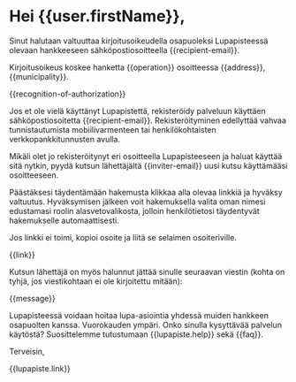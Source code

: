 # Hei {{user.firstName}},

Sinut halutaan valtuuttaa kirjoitusoikeudella osapuoleksi
Lupapisteessä olevaan hankkeeseen sähköpostiosoitteella
{{recipient-email}}. 

Kirjoitusoikeus koskee hanketta {{operation}} osoitteessa {{address}},
{{municipality}}.

{{recognition-of-authorization}}

Jos et ole vielä käyttänyt Lupapistettä, rekisteröidy palveluun käyttäen sähköpostiosoitetta
{{recipient-email}}. Rekisteröityminen edellyttää vahvaa tunnistautumista
mobiilivarmenteen tai henkilökohtaisten verkkopankkitunnusten avulla.

Mikäli olet jo rekisteröitynyt eri osoitteella Lupapisteeseen ja haluat käyttää sitä nytkin, pyydä kutsun
lähettäjältä {{inviter-email}} uusi kutsu käyttämääsi osoitteeseen.

Päästäksesi täydentämään hakemusta klikkaa alla olevaa linkkiä ja hyväksy valtuutus. Hyväksymisen jälkeen voit hakemuksella valita oman nimesi edustamasi roolin alasvetovalikosta, jolloin henkilötietosi täydentyvät hakemukselle automaattisesti.

Jos linkki ei toimi, kopioi osoite ja liitä se selaimen osoiteriville.

{{link}}
 
Kutsun lähettäjä on myös halunnut jättää sinulle seuraavan viestin (kohta on tyhjä, jos viestikohtaan ei ole kirjoitettu mitään):

{{message}}

Lupapisteessä voidaan hoitaa lupa-asiointia yhdessä muiden hankkeen osapuolten kanssa. Vuorokauden ympäri. Onko sinulla kysyttävää palvelun käytöstä? Suosittelemme tutustumaan {{lupapiste.help}} sekä {{faq}}.

Terveisin,

{{lupapiste.link}}
